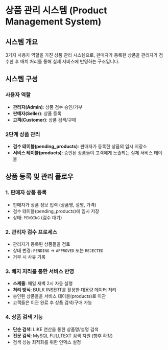 # 상품 관리 시스템 (Product Management System)

## 시스템 개요

3가지 사용자 역할을 가진 상품 관리 시스템으로, 판매자가 등록한 상품을 관리자가 검수한 후 배치 처리를 통해 실제 서비스에 반영하는 구조입니다.

## 시스템 구성

### 사용자 역할
- **관리자(Admin)**: 상품 검수 승인/거부
- **판매자(Seller)**: 상품 등록
- **고객(Customer)**: 상품 검색/구매

### 2단계 상품 관리
- **검수 테이블(pending_products)**: 판매자가 등록한 상품의 임시 저장소
- **서비스 테이블(products)**: 승인된 상품들이 고객에게 노출되는 실제 서비스 테이블

## 상품 등록 및 관리 플로우

### 1. 판매자 상품 등록
- 판매자가 상품 정보 입력 (상품명, 설명, 가격)
- 검수 테이블(pending_products)에 임시 저장
- 상태: `PENDING` (검수 대기)

### 2. 관리자 검수 프로세스
- 관리자가 등록된 상품들을 검토
- 상태 변경: `PENDING` → `APPROVED` 또는 `REJECTED`
- 거부 시 사유 기록

### 3. 배치 처리를 통한 서비스 반영
- **스케줄**: 매일 새벽 2시 자동 실행
- **처리 방식**: BULK INSERT를 활용한 대용량 데이터 처리
- 승인된 상품들을 서비스 테이블(products)로 이관
- 고객들은 이관 완료 후 상품 검색/구매 가능

### 4. 상품 검색 기능
- **단순 검색**: LIKE 연산을 통한 상품명/설명 검색
- **전문 검색**: MySQL FULLTEXT 검색 지원 (향후 확장)
- 검색 성능 최적화를 위한 인덱스 설정


